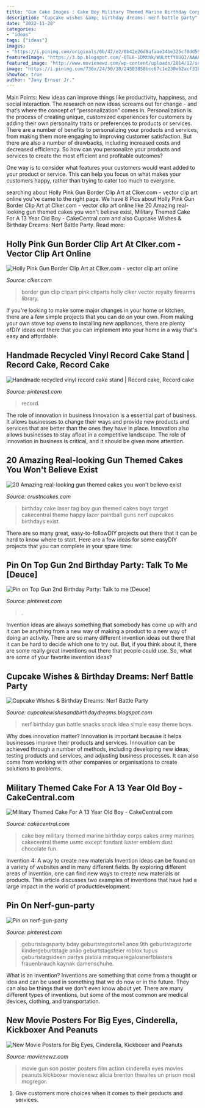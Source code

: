 ```yaml
---
title: "Gun Cake Images : Cake Boy Military Themed Marine Birthday Corps Cakes Army Marines Cakecentral Theme Usmc Except Fondant Luster Emblem Dust Chocolate Fun"
description: "Cupcake wishes &amp; birthday dreams: nerf battle party"
date: "2022-11-28"
categories:
- "ideas"
tags: ["ideas"]
images:
- "https://i.pinimg.com/originals/8b/42/e2/8b42e26d8afaae34be325cf0dd59cfdc.jpg"
featuredImage: "https://3.bp.blogspot.com/-OTL6-1DMthk/WULttfY8UQI/AAAAAAAA-5Y/602gdpWPt0kkcASQhPRFkK8B71jwOrzGQCPcBGAYYCw/s1600/Gun%2BPowder%2BPixie%2BStix%2BNerf%2BParty.jpg"
featured_image: "http://www.movienewz.com/wp-content/uploads/2014/12/son_of_a_gun_movie_poster_1.jpg"
image: "https://i.pinimg.com/736x/24/50/38/24503858bcc67c1e230e62acf31ba5dd.jpg"
ShowToc: true
author: "Jany Ernser Jr."
---
```



Main Points: New ideas can improve things like productivity, happiness, and social interaction.
The research on new ideas screams out for change - and that’s where the concept of “personalization” comes in. Personalization is the process of creating unique, customized experiences for customers by adding their own personality traits or preferences to products or services.
There are a number of benefits to personalizing your products and services, from making them more engaging to improving customer satisfaction. But there are also a number of drawbacks, including increased costs and decreased efficiency. So how can you personalize your products and services to create the most efficient and profitable outcomes?

One way is to consider what features your customers would want added to your product or service. This can help you focus on what makes your customers happy, rather than trying to cater too much to everyone.

	

		
searching about Holly Pink Gun Border Clip Art at Clker.com - vector clip art online you've came to the right page. We have 8 Pics about Holly Pink Gun Border Clip Art at Clker.com - vector clip art online like 20 Amazing real-looking gun themed cakes you won&#039;t believe exist, Military Themed Cake For A 13 Year Old Boy - CakeCentral.com and also Cupcake Wishes &amp; Birthday Dreams: Nerf Battle Party. Read more:
		
    
## Holly Pink Gun Border Clip Art At Clker.com - Vector Clip Art Online

<img loading=lazy src="http://www.clker.com/cliparts/J/l/R/0/7/3/holly-pink-gun-border-hi.png" onerror="this.onerror=null;this.src='https://tse4.mm.bing.net/th?id=OIP.bkgRUt9r6SkvMEFVqLCBKQHaEW&amp;pid=15.1';" alt="Holly Pink Gun Border Clip Art at Clker.com - vector clip art online">

_Source: clker.com_

>border gun clip clipart pink cliparts holly clker vector royalty firearms library. 

	

If you're looking to make some major changes in your home or kitchen, there are a few simple projects that you can do on your own. From making your own stove top ovens to installing new appliances, there are plenty ofDIY ideas out there that you can implement into your home in a way that's easy and affordable.

    
## Handmade Recycled Vinyl Record Cake Stand | Record Cake, Record Cake

<img loading=lazy src="https://i.pinimg.com/originals/fe/55/1e/fe551e098d9c3aa98246ccc7eb29d8b8.jpg" onerror="this.onerror=null;this.src='https://tse3.mm.bing.net/th?id=OIP.0xJf8yhksCsW0cGXSURFZQHaNG&amp;pid=15.1';" alt="Handmade recycled vinyl record cake stand | Record cake, Record cake">

_Source: pinterest.com_

>record. 

	

The role of innovation in business
Innovation is a essential part of business. It allows businesses to change their ways and provide new products and services that are better than the ones they have in place. Innovation also allows businesses to stay afloat in a competitive landscape. The role of innovation in business is critical, and it should be given more attention.

    
## 20 Amazing Real-looking Gun Themed Cakes You Won&#039;t Believe Exist

<img loading=lazy src="http://www.crustncakes.com/blog/wp-content/uploads/2017/01/e083b7334c540ca4d75dc0dc33529935.jpg" onerror="this.onerror=null;this.src='https://tse3.mm.bing.net/th?id=OIP.AEOBmAwSp0a9FZWnGRTKoQHaJw&amp;pid=15.1';" alt="20 Amazing real-looking gun themed cakes you won&#039;t believe exist">

_Source: crustncakes.com_

>birthday cake laser tag boy gun themed cakes boys target cakecentral theme happy lazer paintball guns nerf cupcakes birthdays exist. 

	

There are so many great, easy-to-followDIY projects out there that it can be hard to know where to start. Here are a few ideas for some easyDIY projects that you can complete in your spare time: 

    
## Pin On Top Gun 2nd Birthday Party: Talk To Me [Deuce]

<img loading=lazy src="https://i.pinimg.com/originals/8b/42/e2/8b42e26d8afaae34be325cf0dd59cfdc.jpg" onerror="this.onerror=null;this.src='https://tse3.mm.bing.net/th?id=OIP.dTyDGPcD_Z1tK1dRFltliAHaKz&amp;pid=15.1';" alt="Pin on Top Gun 2nd Birthday Party: Talk to me [Deuce]">

_Source: pinterest.com_

>. 

	

Invention ideas are always something that somebody has come up with and it can be anything from a new way of making a product to a new way of doing an activity. There are so many different invention ideas out there that it can be hard to decide which one to try out. But, if you think about it, there are some really great inventions out there that people could use. So, what are some of your favorite invention ideas?

    
## Cupcake Wishes &amp; Birthday Dreams: Nerf Battle Party

<img loading=lazy src="https://3.bp.blogspot.com/-OTL6-1DMthk/WULttfY8UQI/AAAAAAAA-5Y/602gdpWPt0kkcASQhPRFkK8B71jwOrzGQCPcBGAYYCw/s1600/Gun%2BPowder%2BPixie%2BStix%2BNerf%2BParty.jpg" onerror="this.onerror=null;this.src='https://tse2.mm.bing.net/th?id=OIP.3hCV4ftmoK7AqdTgySaDDAHaLG&amp;pid=15.1';" alt="Cupcake Wishes &amp; Birthday Dreams: Nerf Battle Party">

_Source: cupcakewishesandbirthdaydreams.blogspot.com_

>nerf birthday gun battle snacks snack idea simple easy theme boys. 

	

Why does innovation matter?
Innovation is important because it helps businesses improve their products and services. Innovation can be achieved through a number of methods, including developing new ideas, testing products and services, and adjusting business processes. It can also come from working with other companies or organisations to create solutions to problems.

    
## Military Themed Cake For A 13 Year Old Boy - CakeCentral.com

<img loading=lazy src="https://cdn001.cakecentral.com/gallery/2015/03/900_750657555c_military-themed-cake-for-a-13-year-old-boy.jpg" onerror="this.onerror=null;this.src='https://tse4.mm.bing.net/th?id=OIP.S5rt1B9_rBkKQDdid1EQ9QHaHD&amp;pid=15.1';" alt="Military Themed Cake For A 13 Year Old Boy - CakeCentral.com">

_Source: cakecentral.com_

>cake boy military themed marine birthday corps cakes army marines cakecentral theme usmc except fondant luster emblem dust chocolate fun. 

	

Invention 4: A way to create new materials
Invention ideas can be found on a variety of websites and in many different fields. By exploring different areas of invention, one can find new ways to create new materials or products. This article discusses two examples of inventions that have had a large impact in the world of productdevelopment.

    
## Pin On Nerf-gun-party

<img loading=lazy src="https://i.pinimg.com/736x/24/50/38/24503858bcc67c1e230e62acf31ba5dd.jpg" onerror="this.onerror=null;this.src='https://tse2.mm.bing.net/th?id=OIP.9--zVdACV5il0j605p-dbQHaLE&amp;pid=15.1';" alt="Pin on nerf-gun-party">

_Source: pinterest.com_

>geburtstagsparty bday geburtstagstorte1 anos 9th geburtstagstorte kindergeburtstage anão geburtstagsfeier roblox tupus geburtstagsideen partys pistola miraqueregalosnerfblasters frauenbrauch kaynak damenschuhe. 

	

What is an invention?
Inventions are something that come from a thought or idea and can be used in something that we do now or in the future. They can also be things that we don't even know about yet. There are many different types of inventions, but some of the most common are medical devices, clothing, and transportation.

    
## New Movie Posters For Big Eyes, Cinderella, Kickboxer And Peanuts

<img loading=lazy src="http://www.movienewz.com/wp-content/uploads/2014/12/son_of_a_gun_movie_poster_1.jpg" onerror="this.onerror=null;this.src='https://tse4.mm.bing.net/th?id=OIP.MP1ulaDYLtmnwAsKwr8SPAHaKs&amp;pid=15.1';" alt="New Movie Posters for Big Eyes, Cinderella, Kickboxer and Peanuts">

_Source: movienewz.com_

>movie gun son poster posters film action cinderella eyes movies peanuts kickboxer movienewz alicia brenton thwaites un prison most mcgregor. 

	

1. Give customers more choices when it comes to their products and services.

